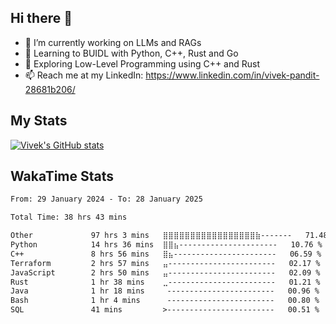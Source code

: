 ## Hi there 👋

- 🔭 I’m currently working on LLMs and RAGs
- 🌱 Learning to BUIDL with Python, C++, Rust and Go 
- 🤔 Exploring Low-Level Programming using C++ and Rust 
- 📫 Reach me at my LinkedIn: https://www.linkedin.com/in/vivek-pandit-28681b206/

## My Stats
[![Vivek's GitHub stats](https://github-readme-stats.vercel.app/api?username=ipanditi&show_icons=true&theme=dark)](https://ipanditi.github.io/)

## WakaTime Stats
<!--START_SECTION:waka-->

```txt
From: 29 January 2024 - To: 28 January 2025

Total Time: 38 hrs 43 mins

Other             97 hrs 3 mins   ⣿⣿⣿⣿⣿⣿⣿⣿⣿⣿⣿⣿⣿⣿⣿⣿⣿⣷-------   71.48 %
Python            14 hrs 36 mins  ⣿⣿⣦----------------------   10.76 %
C++               8 hrs 56 mins   ⣿⣦-----------------------   06.59 %
Terraform         2 hrs 57 mins   ⣤------------------------   02.17 %
JavaScript        2 hrs 50 mins   ⣤------------------------   02.09 %
Rust              1 hr 38 mins    ⣀------------------------   01.21 %
Java              1 hr 18 mins     ------------------------   00.96 %
Bash              1 hr 4 mins      ------------------------   00.80 %
SQL               41 mins         >------------------------   00.51 %
```

<!--END_SECTION:waka-->


